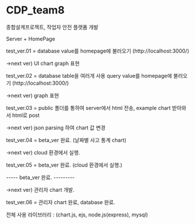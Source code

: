 # CDP_team8
종합설계프로젝트, 작업자 안전 플랫폼 개발

Server + HomePage

test_ver.01 = database value를 homepage에 불러오기 (http://localhost:3000/)

->next ver) UI chart graph 표현

test_ver.02 = database table을 여러개 사용 query value를 homepage에 불러오기 (http://localhost:3000/)

->next ver) graph 표현

test_ver.03 = public 폴더를 통하여 server에서 html 전송, example chart 받아와서 html로 post

->next ver) json parsing 하여 chart 값 변경

test_ver.04 = beta_ver 완료. (날짜별 사고 통계 chart)

->next ver) cloud 환경에서 실행.

test_ver.05 = beta_ver 완료. (cloud 환경에서 실행.)

----- beta_ver 완료. ---------

->next ver) 관리자 chart 개발.

test_ver.06 = 관리자 chart 완료, database 완료.

전체 사용 라이브러리 : (chart.js, ejs, node.js(express), mysql)
